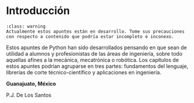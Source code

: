 # Introducción

```{admonition} ABC
:class: warning
Actualmente estos apuntes están en desarrollo. Tome sus precauciones con respecto a contenido que podría estar incompleto e inconexo.
```

Estos apuntes de Python han sido desarrollados pensando en que sean de utilidad a alumnos y profesionistas de las áreas de ingeniería, sobre todo aquellas afines a la mecánica, mecatrónica o robótica. Los capítulos de estos apuntes podrían agruparse en tres partes: fundamentos del lenguaje, librerías de corte técnico-científico y aplicaciones en ingeniería.


**Guanajuato, México**

P.J. De Los Santos
